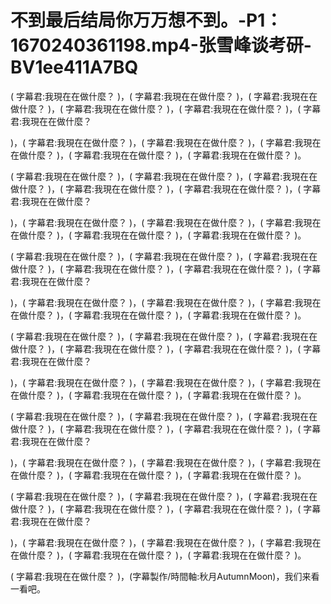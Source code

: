 # 不到最后结局你万万想不到。-P1：1670240361198.mp4-张雪峰谈考研-BV1ee411A7BQ

( 字幕君:我現在在做什麼？ )，( 字幕君:我現在在做什麼？ )，( 字幕君:我現在在做什麼？ )，( 字幕君:我現在在做什麼？ )，( 字幕君:我現在在做什麼？ )，( 字幕君:我現在在做什麼？

 )，( 字幕君:我現在在做什麼？ )，( 字幕君:我現在在做什麼？ )，( 字幕君:我現在在做什麼？ )，( 字幕君:我現在在做什麼？ )，( 字幕君:我現在在做什麼？ )。

( 字幕君:我現在在做什麼？ )，( 字幕君:我現在在做什麼？ )，( 字幕君:我現在在做什麼？ )，( 字幕君:我現在在做什麼？ )，( 字幕君:我現在在做什麼？ )，( 字幕君:我現在在做什麼？

 )，( 字幕君:我現在在做什麼？ )，( 字幕君:我現在在做什麼？ )，( 字幕君:我現在在做什麼？ )，( 字幕君:我現在在做什麼？ )，( 字幕君:我現在在做什麼？ )。

( 字幕君:我現在在做什麼？ )，( 字幕君:我現在在做什麼？ )，( 字幕君:我現在在做什麼？ )，( 字幕君:我現在在做什麼？ )，( 字幕君:我現在在做什麼？ )，( 字幕君:我現在在做什麼？

 )，( 字幕君:我現在在做什麼？ )，( 字幕君:我現在在做什麼？ )，( 字幕君:我現在在做什麼？ )，( 字幕君:我現在在做什麼？ )，( 字幕君:我現在在做什麼？ )。

( 字幕君:我現在在做什麼？ )，( 字幕君:我現在在做什麼？ )，( 字幕君:我現在在做什麼？ )，( 字幕君:我現在在做什麼？ )，( 字幕君:我現在在做什麼？ )，( 字幕君:我現在在做什麼？

 )，( 字幕君:我現在在做什麼？ )，( 字幕君:我現在在做什麼？ )，( 字幕君:我現在在做什麼？ )，( 字幕君:我現在在做什麼？ )，( 字幕君:我現在在做什麼？ )。

( 字幕君:我現在在做什麼？ )，( 字幕君:我現在在做什麼？ )，( 字幕君:我現在在做什麼？ )，( 字幕君:我現在在做什麼？ )，( 字幕君:我現在在做什麼？ )，( 字幕君:我現在在做什麼？

 )，( 字幕君:我現在在做什麼？ )，( 字幕君:我現在在做什麼？ )，( 字幕君:我現在在做什麼？ )，( 字幕君:我現在在做什麼？ )，( 字幕君:我現在在做什麼？ )。

( 字幕君:我現在在做什麼？ )，( 字幕君:我現在在做什麼？ )，( 字幕君:我現在在做什麼？ )，( 字幕君:我現在在做什麼？ )，( 字幕君:我現在在做什麼？ )，( 字幕君:我現在在做什麼？

 )，( 字幕君:我現在在做什麼？ )，( 字幕君:我現在在做什麼？ )，( 字幕君:我現在在做什麼？ )，( 字幕君:我現在在做什麼？ )，( 字幕君:我現在在做什麼？ )。

( 字幕君:我現在在做什麼？ )，(字幕製作/時間軸:秋月AutumnMoon)，我们来看一看吧。